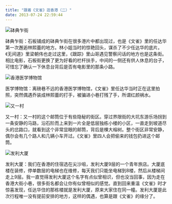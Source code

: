 ```yaml
---
title: "跟着《文雀》逛香港（二）"
date: 2013-07-24 22:59:44
---
```


![砵典乍街](../../../images/2013/sparrow_bodianzajie.jpg) 

砵典乍街：石板铺成的砵典乍街在很多港片中都出现过，也是《文雀》里的任达华第一次邂逅林熙蕾的地方。林小姐当时的惊艳回头，谋杀了不少任达华的底片。《无间道》里梁朝伟也走过这里，《跟踪》里山哥遇见警察问话的地方也是这条街。相比电影，石板街更换了更为好看的栏杆扶手，中间的一侧还有供人休息的台子，可惜忘了确认一下休息台背后是否有电影里的那条小路。 

![香港医学博物馆](../../../images/2013/sparrow_yixue.jpg) 

医学博物馆：离磅巷不远的香港医学博物馆，《文雀》里任达华当时正在这里拍照，突然偶遇乔装成林熙蕾的打手，被骗进小巷打残了手，所谓红颜祸水。 

![又一村](../../../images/2013/sparrow_youyicun.jpg) 

又一村：又一村的这个邮筒位于有些隐秘的街区。穿过界限街的大坑东游乐场拐到一条安静的马路，沿石阶而上来到一片全是低层独栋小楼的小区，一直走到坡道尽头的岔路口，就看到这个非常显眼的邮筒，背后是棵大榕树。整个街区非常安静，偶尔会有几个路人和几辆小车开过。《文雀》里四人会把偷来的钱包扔进这个邮筒。 

![发利大厦](../../../images/2013/sparrow_fali.jpg) 

发利大厦：我们在香港的住宿选在尖沙咀，发利大厦9层的一个青年旅店。大厦底楼在装修，停单数层的电梯也在维修，每天我们只能坐电梯到8楼，然后从楼梯间走上9层。我一直觉得发利大厦这个名字有点似曾相识，但也没当回事，因为走在香港大街小巷，很多街名都会让你有似曾相似的感觉。直到回来重温《文雀》时才惊喜发现，任达华住的那栋楼就是发利大厦，原来大家住在同一幢。发利大厦是此次行程唯一没有提前安排的地方，这样的偶遇，也算是跟《文雀》的缘分了。